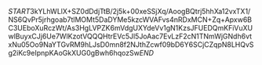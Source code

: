 $START$3kYLhWLlX+SZ0dDdjTtB/2j5k+00xeSSjXq/AoogBQtrj5hhXa12vxTX1/NS6QvPr5jrhgoab7tlMOMt5DaDYMe5kzcWVAFvs4nRDxMCN+Zq+Apxw6BC3UEboXuRczWt/As3HgLVPZK6mVdgUXYdeVv1gN1KzsJFUEDQmKFiVuXUwlBuyxCJj6Ue7WlKzotVQQQHtrEVc5Jl5JoAac7EvLzF2cN1TNmWjGNdh6vtxNu05Oo9NaYTGvRM9hLJsD0mn8f2NJthZcwf09bD6Y6SCjCZqpN8LHQvSg2iKc9eIpnpKAoGkXUG0gBwh6hqozSw$END$